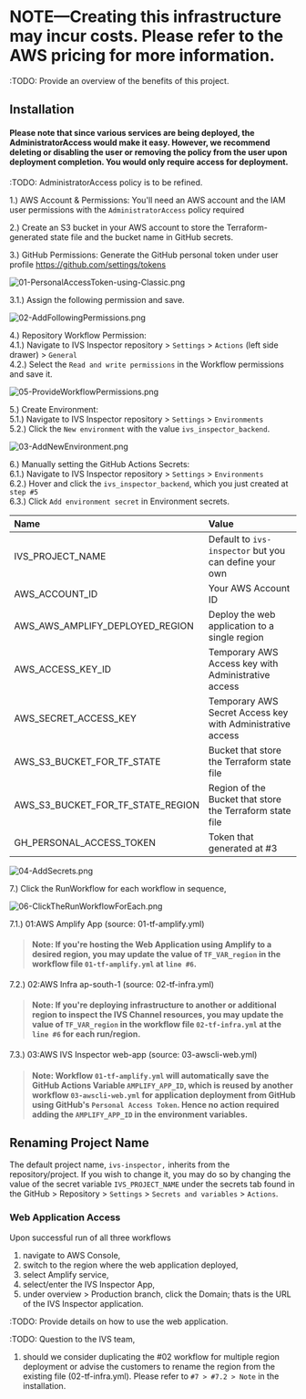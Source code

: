 # NOTE—Creating this infrastructure may incur costs. Please refer to the AWS pricing for more information.

:TODO: Provide an overview of the benefits of this project.

## Installation

#### Please note that since various services are being deployed, the AdministratorAccess would make it easy. However, we recommend deleting or disabling the user or removing the policy from the user upon deployment completion. You would only require access for deployment.

:TODO: AdministratorAccess policy is to be refined.

1.) AWS Account & Permissions: You'll need an AWS account and the IAM user permissions with the `AdministratorAccess` policy required

2.) Create an S3 bucket in your AWS account to store the Terraform-generated state file and the bucket name in GitHub secrets.

3.) GitHub Permissions: Generate the GitHub personal token under user profile https://github.com/settings/tokens

![01-PersonalAccessToken-using-Classic.png](documentation/screenshots/01-PersonalAccessToken-using-Classic.png)

3.1.) Assign the following permission and save.

![02-AddFollowingPermissions.png](documentation/screenshots/02-AddFollowingPermissions.png)

4.) Repository Workflow Permission: <br>
4.1.) Navigate to IVS Inspector repository > `Settings` > `Actions` (left side drawer) > `General` <br>
4.2.) Select the `Read and write permissions` in the Workflow permissions and save it.

![05-ProvideWorkflowPermissions.png](documentation/screenshots/05-ProvideWorkflowPermissions.png)

5.) Create Environment: <br>
5.1.) Navigate to IVS Inspector repository > `Settings` > `Environments` <br>
5.2.) Click the `New environment` with the value `ivs_inspector_backend`.

![03-AddNewEnvironment.png](documentation/screenshots/03-AddNewEnvironment.png)

6.) Manually setting the GitHub Actions Secrets: <br>
6.1.) Navigate to IVS Inspector repository > `Settings` > `Environments` <br>
6.2.) Hover and click the `ivs_inspector_backend`, which you just created at `step #5` <br>
6.3.) Click `Add environment secret` in Environment secrets. <br>

| Name                              | Value                                                      |
| :-------------------------------- | :--------------------------------------------------------- |
| IVS_PROJECT_NAME                  | Default to `ivs-inspector` but you can define your own     |
| AWS_ACCOUNT_ID                    | Your AWS Account ID                                        |
| AWS_AWS_AMPLIFY_DEPLOYED_REGION   | Deploy the web application to a single region              |
| AWS_ACCESS_KEY_ID                 | Temporary AWS Access key with Administrative access        |
| AWS_SECRET_ACCESS_KEY             | Temporary AWS Secret Access key with Administrative access |
| AWS_S3_BUCKET_FOR_TF_STATE        | Bucket that store the Terraform state file                 |
| AWS_S3_BUCKET_FOR_TF_STATE_REGION | Region of the Bucket that store the Terraform state file   |
| GH_PERSONAL_ACCESS_TOKEN          | Token that generated at #3                                 |

![04-AddSecrets.png](documentation/screenshots/04-AddSecrets.png)

7.) Click the RunWorkflow for each workflow in sequence,

![06-ClickTheRunWorkflowForEach.png](documentation/screenshots/06-ClickTheRunWorkflowForEach.png)

7.1.) 01:AWS Amplify App (source: 01-tf-amplify.yml)

> #### Note: If you're hosting the Web Application using Amplify to a desired region, you may update the value of `TF_VAR_region` in the workflow file `01-tf-amplify.yml` at `line #6`.

7.2.) 02:AWS Infra ap-south-1 (source: 02-tf-infra.yml)

> #### Note: If you're deploying infrastructure to another or additional region to inspect the IVS Channel resources, you may update the value of `TF_VAR_region` in the workflow file `02-tf-infra.yml` at the `line #6` for each run/region.

7.3.) 03:AWS IVS Inspector web-app (source: 03-awscli-web.yml)

> #### Note: Workflow `01-tf-amplify.yml` will automatically save the GitHub Actions Variable `AMPLIFY_APP_ID`, which is reused by another workflow `03-awscli-web.yml` for application deployment from GitHub using GitHub's `Personal Access Token`. Hence no action required adding the `AMPLIFY_APP_ID` in the environment variables.

## Renaming Project Name

The default project name, `ivs-inspector,` inherits from the repository/project. If you wish to change it, you may do so by changing the value of the secret variable `IVS_PROJECT_NAME` under the secrets tab found in the GitHub > Repository > `Settings` > `Secrets and variables` > `Actions`.

### Web Application Access

Upon successful run of all three workflows

1. navigate to AWS Console,
2. switch to the region where the web application deployed,
3. select Amplify service,
4. select/enter the IVS Inspector App,
5. under overview > Production branch, click the Domain; thats is the URL of the IVS Inspector application.

:TODO: Provide details on how to use the web application.

:TODO: Question to the IVS team,

1. should we consider duplicating the #02 workflow for multiple region deployment or advise the customers to rename the region from the existing file (02-tf-infra.yml). Please refer to `#7 > #7.2 > Note` in the installation.
